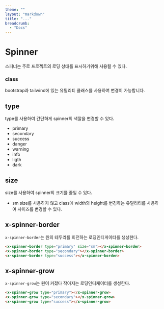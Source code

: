 ```yaml
---
theme: ""
layout: "markdown"
title: "..."
breadcrumb:
  - "Docs"
---
```


# Spinner

스피너는 주로 프로젝트의 로딩 상태를 표시하기위해 사용될 수 있다.

### class

bootstrap과 tailwind에 있는 유틸리티 클래스를 사용하여 변경이 가능합니다.

## type

type를 사용하여 간단하게 spinner의 색깔을 변경할 수 있다.

- primary
- secondary
- success
- danger
- warning
- info
- ligth
- dark

## size

size를 사용하여 spinner의 크기를 줄일 수 있다.

- sm
  size를 사용하지 않고 class에 width와 height를 변경하는 유틸리티를 사용하여 사이즈를 변경할 수 있다.

## x-spinner-border

`x-spinner-border`는 원의 테두리를 회전하는 로딩인디게이터를 생성한다.

```html
<x-spinner-border type="primary" size="sm"></x-spinner-border>
<x-spinner-border type="secondary"></x-spinner-border>
<x-spinner-border type="success"></x-spinner-border>
```

## x-spinner-grow

`x-spinner-grow`는 원이 커졌다 작아지는 로딩인디케이터를 생성한다.

```html
<x-spinner-grow type="primary"></x-spinner-grow>
<x-spinner-grow type="secondary"></x-spinner-grow>
<x-spinner-grow type="success"></x-spinner-grow>
```
